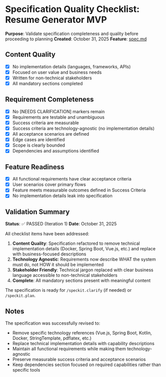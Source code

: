 # Specification Quality Checklist: Resume Generator MVP

**Purpose**: Validate specification completeness and quality before proceeding to planning
**Created**: October 31, 2025
**Feature**: [spec.md](../spec.md)

## Content Quality

- [x] No implementation details (languages, frameworks, APIs)
- [x] Focused on user value and business needs
- [x] Written for non-technical stakeholders
- [x] All mandatory sections completed

## Requirement Completeness

- [x] No [NEEDS CLARIFICATION] markers remain
- [x] Requirements are testable and unambiguous
- [x] Success criteria are measurable
- [x] Success criteria are technology-agnostic (no implementation details)
- [x] All acceptance scenarios are defined
- [x] Edge cases are identified
- [x] Scope is clearly bounded
- [x] Dependencies and assumptions identified

## Feature Readiness

- [x] All functional requirements have clear acceptance criteria
- [x] User scenarios cover primary flows
- [x] Feature meets measurable outcomes defined in Success Criteria
- [x] No implementation details leak into specification

## Validation Summary

**Status**: ✅ PASSED (Iteration 1)
**Date**: October 31, 2025

All checklist items have been addressed:

1. **Content Quality**: Specification refactored to remove technical implementation details (Docker, Spring Boot, Vue.js, etc.) and replace with business-focused descriptions
2. **Technology Agnostic**: Requirements now describe WHAT the system must do, not HOW it should be implemented
3. **Stakeholder Friendly**: Technical jargon replaced with clear business language accessible to non-technical stakeholders
4. **Complete**: All mandatory sections present with meaningful content

The specification is ready for `/speckit.clarify` (if needed) or `/speckit.plan`.

## Notes

The specification was successfully revised to:

- Remove specific technology references (Vue.js, Spring Boot, Kotlin, Docker, StringTemplate, pdflatex, etc.)
- Replace technical implementation details with capability descriptions
- Maintain all functional requirements while making them technology-agnostic
- Preserve measurable success criteria and acceptance scenarios
- Keep dependencies section focused on required capabilities rather than specific tools



